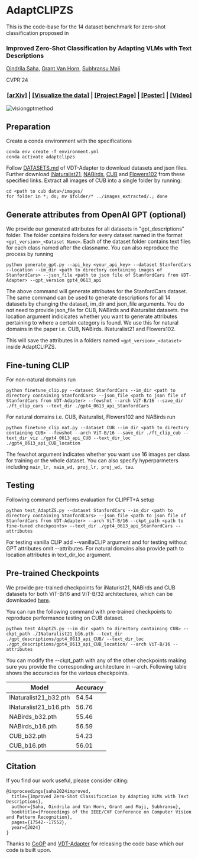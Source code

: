 # AdaptCLIPZS

This is the code-base for the 14 dataset benchmark for zero-shot classification proposed in

### Improved Zero-Shot Classification by Adapting VLMs with Text Descriptions

[Oindrila Saha](http://oindrilasaha.github.io), [Grant Van Horn](https://gvh.codes), [Subhransu Maji](http://people.cs.umass.edu/~smaji/) 

CVPR'24

<h3 align="center">
  <a href="https://arxiv.org/abs/2401.02460">[arXiv]</a> | 
  <a href="https://cvl-umass.github.io/AdaptCLIPZS/">[Visualize the data]</a> |
    <a href="https://github.com/cvl-umass/AdaptCLIPZS/tree/main">[Project Page]</a> |
  <a href="https://github.com/cvl-umass/AdaptCLIPZS/blob/main/%E2%80%8EVisionGPT_poster.png">[Poster]</a> |
  <a href="https://www.youtube.com/watch?v=H-I0SFuRGxU">[Video]</a>
</h3>

![visiongptmethod](https://github.com/cvl-umass/AdaptCLIPZS/assets/20623465/7bdb90f6-8aaf-4091-991e-70302530e9da)


## Preparation

Create a conda environment with the specifications
```
conda env create -f environment.yml
conda activate adaptclipzs
```

Follow [DATASETS.md](https://github.com/mayug/VDT-Adapter/blob/main/DATASETS.md) of VDT-Adapter to download datasets and json files. Further download [iNaturalist21](https://github.com/visipedia/inat_comp/tree/master/2021), [NABirds](https://dl.allaboutbirds.org/nabirds), [CUB](https://www.vision.caltech.edu/datasets/cub_200_2011/) and [Flowers102](https://www.kaggle.com/datasets/nunenuh/pytorch-challange-flower-dataset) from these specified links.
Extract all images of CUB into a single folder by running:
```
cd <path to cub data>/images/ 
for folder in *; do; mv $folder/* ../images_extracted/.; done
```

## Generate attributes from OpenAI GPT (optional)

We provide our generated attributes for all datasets in "gpt_descriptions" folder. The folder contains folders for every dataset named in the format `<gpt_version>_<Dataset Name>`. Each of the dataset folder contains text files for each class named after the classname. You can also reproduce the process by running
```
python generate_gpt.py --api_key <your_api_key> --dataset StanfordCars --location --im_dir <path to directory containing images of StanfordCars> --json_file <path to json file of StanfordCars from VDT-Adapter> --gpt_version gpt4_0613_api
``` 

The above command will generate attributes for the StanfordCars dataset. The same command can be used to generate descriptions for all 14 datasets by changing the dataset, im_dir and json_file arguments. You do not need to provide json_file for CUB, NABirds and iNaturalist datasets. the location argument indicicates whether you want to generate attributes pertaining to where a certain category is found. We use this for natural domains in the paper i.e. CUB, NABirds. iNaturalist21 and Flowers102.

This will save the attributes in a folders named `<gpt_version>_<dataset>` inside AdaptCLIPZS.

## Fine-tuning CLIP

For non-natural domains run
```
python finetune_clip.py --dataset StanfordCars --im_dir <path to directory containing StanfordCars> --json_file <path to json file of StanfordCars from VDT-Adapter> --fewshot --arch ViT-B/16 --save_dir ./ft_clip_cars --text_dir ./gpt4_0613_api_StanfordCars
```

For natural domains i.e. CUB, iNaturalist, Flowers102 and NABirds run
```
python finetune_clip_nat.py --dataset CUB --im_dir <path to directory containing CUB> --fewshot --arch ViT-B/16 --save_dir ./ft_clip_cub --text_dir_viz ./gpt4_0613_api_CUB --text_dir_loc ./gpt4_0613_api_CUB_location
```

The fewshot argument indicates whether you want use 16 images per class for training or the whole dataset. You can also specify hyperparmeters including `main_lr, main_wd, proj_lr, proj_wd, tau`.


## Testing

Following command performs evaluation for CLIPFT+A setup

```
python test_AdaptZS.py --dataset StanfordCars --im_dir <path to directory containing StanfordCars> --json_file <path to json file of StanfordCars from VDT-Adapter> --arch ViT-B/16 --ckpt_path <path to fine-tuned checkpoints> --text_dir ./gpt4_0613_api_StanfordCars --attributes
```

For testing vanilla CLIP add --vanillaCLIP argument and for testing without GPT attributes omit --attributes. For natural domains also provide path to location attributes in text_dir_loc argument. 

## Pre-trained Checkpoints

We provide pre-trained checkpoints for iNaturist21, NABirds and CUB datasets for both ViT-B/16 and ViT-B/32 architectures, which can be downloaded [here](https://drive.google.com/drive/folders/1EGtnjHZSEUe-BY-v9r_5Zecbadv4E7vk?usp=share_link).

You can run the following command with pre-trained checkpoints to reproduce performance testing on CUB dataset.

```
python test_AdaptZS.py --im_dir <path to directory containing CUB> --ckpt_path ./INaturalist21_b16.pth --text_dir ./gpt_descriptions/gpt4_0613_api_CUB/ --text_dir_loc ./gpt_descriptions/gpt4_0613_api_CUB_location/ --arch ViT-B/16 --attributes
```
 You can modify the --ckpt_path with any of the other checkpoints making sure you provide the corresponding architecture in --arch. Following table shows the accuracies for the various checkpoints.
 
 Model | Accuracy
 --- | ---
 INaturalist21_b32.pth | 54.54
 INaturalist21_b16.pth | 56.76
 NABirds_b32.pth | 55.46
 NABirds_b16.pth | 56.59
 CUB_b32.pth | 54.23
 CUB_b16.pth | 56.01


## Citation
If you find our work useful, please consider citing:

```
@inproceedings{saha2024improved,
  title={Improved Zero-Shot Classification by Adapting VLMs with Text Descriptions},
  author={Saha, Oindrila and Van Horn, Grant and Maji, Subhransu},
  booktitle={Proceedings of the IEEE/CVF Conference on Computer Vision and Pattern Recognition},
  pages={17542--17552},
  year={2024}
}
```

Thanks to [CoOP](https://github.com/KaiyangZhou/CoOp) and [VDT-Adapter](https://github.com/mayug/VDT-Adapter) for releasing the code base which our code is built upon.
